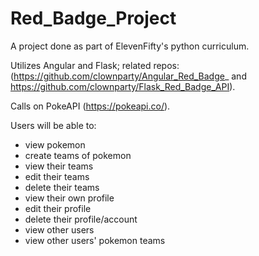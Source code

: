 # Red_Badge_Project

A project done as part of ElevenFifty's python curriculum. 

Utilizes Angular and Flask; related repos: (https://github.com/clownparty/Angular_Red_Badge_ and https://github.com/clownparty/Flask_Red_Badge_API).

Calls on PokeAPI (https://pokeapi.co/). 


Users will be able to:
  - view pokemon
  - create teams of pokemon
  - view their teams
  - edit their teams
  - delete their teams
  - view their own profile
  - edit their profile
  - delete their profile/account
  - view other users
  - view other users' pokemon teams
